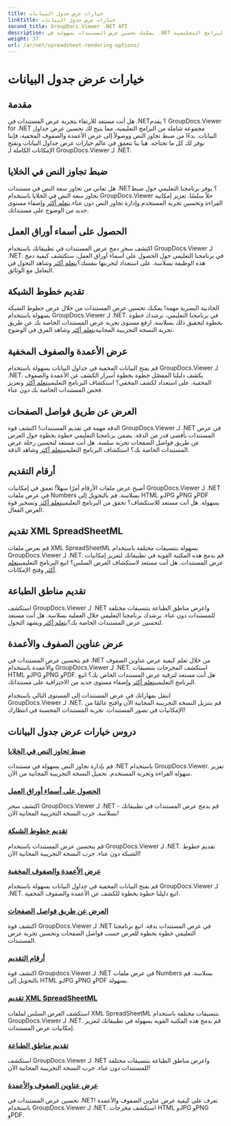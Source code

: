 ```yaml
---
title: خيارات عرض جدول البيانات
linktitle: خيارات عرض جدول البيانات
second_title: GroupDocs.Viewer .NET API
description: يمكنك تحسين عرض المستندات بسهولة في .NET باستخدام البرامج التعليمية GroupDocs.Viewer. تعلم كيفية ضبط تجاوز النص وعرض خطوط الشبكة والمزيد.
weight: 37
url: /ar/net/spreadsheet-rendering-options/
---
```


# خيارات عرض جدول البيانات

## مقدمة

هل أنت مستعد للارتقاء بتجربة عرض المستندات في .NET؟ يقدم GroupDocs.Viewer for .NET مجموعة شاملة من البرامج التعليمية، مما يتيح لك تحسين عرض جداول البيانات. بدءًا من ضبط تجاوز النص ووصولاً إلى عرض الأعمدة والصفوف المخفية، فإننا نوفر لك كل ما تحتاجه. هيا بنا نتعمق في عالم خيارات عرض جداول البيانات ونفتح الإمكانات الكاملة لـ GroupDocs.Viewer لـ .NET.

## ضبط تجاوز النص في الخلايا

 هل تعاني من تجاوز سعة النص في مستندات .NET؟ يوفر برنامجنا التعليمي حول ضبط تجاوز سعة النص في الخلايا باستخدام GroupDocs.Viewer حلاً سلسًا. تعزيز إمكانية القراءة وتحسين تجربة المستخدم وإدارة تجاوز النص دون عناء.[يتعلم أكثر](./adjust-text-overflow-cells/) وإضفاء مستوى جديد من الوضوح على مستنداتك.

## الحصول على أسماء أوراق العمل

اكتشف سحر دمج عرض المستندات في تطبيقاتك باستخدام GroupDocs.Viewer لـ .NET. في برنامجنا التعليمي حول الحصول على أسماء أوراق العمل، ستكتشف كيفية دمج هذه الوظيفة بسلاسة. على استعداد لتجربتها بنفسك؟[يتعلم أكثر](./get-worksheets-names/) وشاهد التحول في التعامل مع الوثائق.

## تقديم خطوط الشبكة

 الجاذبية البصرية مهمة! يمكنك تحسين عرض المستندات من خلال عرض خطوط الشبكة بسهولة باستخدام GroupDocs.Viewer لـ .NET. في برنامجنا التعليمي، نرشدك خطوة بخطوة لتحقيق ذلك بسلاسة. ارفع مستوى تجربة عرض المستندات الخاصة بك عن طريق تجربة النسخة التجريبية المجانية[يتعلم أكثر](./render-grid-lines/) وشاهد الفرق في الوضوح.

## عرض الأعمدة والصفوف المخفية

 قم بفتح البيانات المخفية في جداول البيانات بسهولة باستخدام GroupDocs.Viewer لـ .NET. يكشف دليلنا المفصّل خطوة بخطوة أسرار الكشف عن الأعمدة والصفوف المخفية. على استعداد لكشف المخفي؟ استكشاف البرنامج التعليمي[يتعلم أكثر](./render-hidden-columns-rows/) وتعزيز فحص المستندات الخاصة بك دون عناء.

## العرض عن طريق فواصل الصفحات

الدقة مهمة في تقديم المستندات! اكتشف قوة GroupDocs.Viewer لـ .NET في عرض المستندات بأقصى قدر من الدقة. يضمن برنامجنا التعليمي خطوة بخطوة حول العرض عن طريق فواصل الصفحات تجربة سلسة. هل أنت مستعد لتحسين رحلة عرض المستندات الخاصة بك؟ استكشاف البرنامج التعليمي[يتعلم أكثر](./rendering-by-page-breaks/) وشاهد الدقة.

## أرقام التقديم

 أصبح عرض ملفات الأرقام أمرًا سهلاً! تعمق في إمكانيات GroupDocs.Viewer لـ .NET في عرض ملفات Numbers بسلاسة. قم بالتحويل إلى HTML وJPG وPNG وPDF بسهولة. هل أنت مستعد للاستكشاف؟ تحقق من البرنامج التعليمي[يتعلم أكثر](./rendering-numbers/) وتسخير قوة العرض الفعال.

## تقديم XML SpreadSheetML

 قم بعرض ملفات XML SpreadSheetML بسهولة بتنسيقات مختلفة باستخدام GroupDocs.Viewer لـ .NET. قم بدمج هذه المكتبة القوية في تطبيقاتك لتعزيز إمكانيات عرض المستندات. هل أنت مستعد لاستكشاف العرض السلس؟ اتبع البرنامج التعليمي[يتعلم أكثر](./rendering-xml-spreadsheetml/) وفتح الإمكانات.

## تقديم مناطق الطباعة

استكشف GroupDocs.Viewer لـ .NET واعرض مناطق الطباعة بتنسيقات مختلفة للمستندات دون عناء. يرشدك برنامجنا التعليمي خلال العملية بسلاسة. هل أنت مستعد لتحسين عرض المستندات الخاصة بك؟[يتعلم أكثر](./render-print-areas/) ويشهد التحول.

## عرض عناوين الصفوف والأعمدة

 قم بتحسين عرض المستندات في .NET من خلال تعلم كيفية عرض عناوين الصفوف والأعمدة باستخدام GroupDocs.Viewer لـ .NET. استكشف المخرجات بتنسيقات HTML وJPG وPNG وPDF. هل أنت مستعد لترقية عرض المستندات الخاص بك؟ اتبع البرنامج التعليمي[يتعلم أكثر](./render-row-column-headings/) وإضفاء مستوى جديد من الاحترافية على مستنداتك.

انتقل بمهاراتك في عرض المستندات إلى المستوى التالي باستخدام GroupDocs.Viewer لـ .NET. قم بتنزيل النسخة التجريبية المجانية الآن وافتح عالمًا من الإمكانيات في تصور المستندات. تجربة المستندات المحسنة في انتظارك!
## دروس خيارات عرض جدول البيانات
### [ضبط تجاوز النص في الخلايا](./adjust-text-overflow-cells/)
قم بإدارة تجاوز النص بسهولة في مستندات .NET باستخدام GroupDocs.Viewer. تعزيز سهولة القراءة وتجربة المستخدم. تحميل النسخة التجريبية المجانية من الآن.
### [الحصول على أسماء أوراق العمل](./get-worksheets-names/)
اكتشف سحر GroupDocs.Viewer لـ .NET - قم بدمج عرض المستندات في تطبيقاتك بسلاسة. جرب النسخة التجريبية المجانية الآن!
### [تقديم خطوط الشبكة](./render-grid-lines/)
قم بتحسين عرض المستندات باستخدام GroupDocs.Viewer لـ .NET. تقديم خطوط الشبكة دون عناء. جرب النسخة التجريبية المجانية الآن!
### [عرض الأعمدة والصفوف المخفية](./render-hidden-columns-rows/)
قم بفتح البيانات المخفية في جداول البيانات بسهولة باستخدام GroupDocs.Viewer لـ .NET. اتبع دليلنا خطوة بخطوة للكشف عن الأعمدة والصفوف المخفية.
### [العرض عن طريق فواصل الصفحات](./rendering-by-page-breaks/)
اكتشف قوة GroupDocs.Viewer لـ .NET في عرض المستندات بدقة. اتبع برنامجنا التعليمي خطوة بخطوة للعرض حسب فواصل الصفحات وتحسين تجربة عرض المستندات.
### [أرقام التقديم](./rendering-numbers/)
اكتشف قوة Groupdocs.Viewer لـ .NET في عرض ملفات Numbers بسلاسة. قم بالتحويل إلى HTML وJPG وPNG وPDF بسهولة.
### [تقديم XML SpreadSheetML](./rendering-xml-spreadsheetml/)
استكشف العرض السلس لملفات XML SpreadSheetML بتنسيقات مختلفة باستخدام GroupDocs.Viewer لـ .NET. قم بدمج هذه المكتبة القوية بسهولة في تطبيقاتك لتعزيز إمكانيات عرض المستندات.
### [تقديم مناطق الطباعة](./render-print-areas/)
استكشف GroupDocs.Viewer لـ .NET واعرض مناطق الطباعة بتنسيقات مختلفة للمستندات دون عناء. جرب النسخة التجريبية المجانية الآن!
### [عرض عناوين الصفوف والأعمدة](./render-row-column-headings/)
تحسين عرض المستندات في .NET! تعرف على كيفية عرض عناوين الصفوف والأعمدة باستخدام GroupDocs.Viewer لـ .NET. استكشف مخرجات HTML وJPG وPNG وPDF.